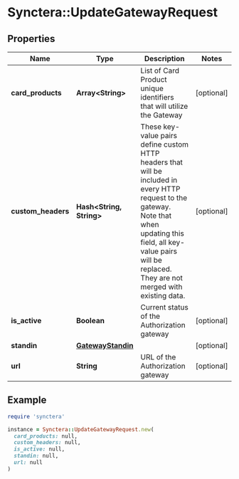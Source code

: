 # Synctera::UpdateGatewayRequest

## Properties

| Name | Type | Description | Notes |
| ---- | ---- | ----------- | ----- |
| **card_products** | **Array&lt;String&gt;** | List of Card Product unique identifiers that will utilize the Gateway | [optional] |
| **custom_headers** | **Hash&lt;String, String&gt;** | These key-value pairs define custom HTTP headers that will be included in every HTTP request to the gateway. Note that when updating this field, all key-value pairs will be replaced. They are not merged with existing data.  | [optional] |
| **is_active** | **Boolean** | Current status of the Authorization gateway | [optional] |
| **standin** | [**GatewayStandin**](GatewayStandin.md) |  | [optional] |
| **url** | **String** | URL of the Authorization gateway | [optional] |

## Example

```ruby
require 'synctera'

instance = Synctera::UpdateGatewayRequest.new(
  card_products: null,
  custom_headers: null,
  is_active: null,
  standin: null,
  url: null
)
```

